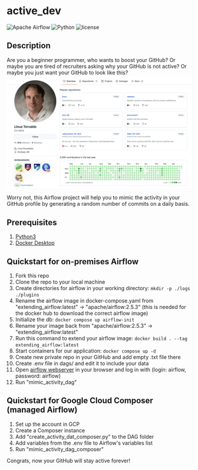 # active_dev
![Apache Airflow](https://img.shields.io/badge/Apache%20Airflow-017CEE?logo=Apache%20Airflow&logoColor=white)
![Python](https://img.shields.io/badge/python-3670A0?logo=python&logoColor=ffdd54)
![license](https://img.shields.io/badge/license-GPL--3.0-orange)
## Description
Are you a beginner programmer, who wants to boost your GitHub? 
Or maybe you are tired of recruiters asking why your GitHub is not active? 
Or maybe you just want your GitHub to look like this?
![alt text](other/linus_gh.png)

Worry not, this Airflow project will help you to mimic the activity in your GitHub profile by generating a random number of commits on a daily basis.

## Prerequisites
1. [Python3](https://www.python.org/downloads/)
2. [Docker Desktop](https://www.docker.com/products/docker-desktop/)

## Quickstart for on-premises Airflow
1. Fork this repo
2. Clone the repo to your local machine
3. Create directories for airflow in your working directory:
`mkdir -p ./logs ./plugins`
4. Rename the airflow image in docker-compose.yaml from "extending_airflow:latest" -> "apache/airflow:2.5.3" (this is needed for the docker hub to download the correct airflow image)
5. Initialize the db:
`docker compose up airflow-init`
6. Rename your image back from "apache/airflow:2.5.3" -> "extending_airflow:latest"
6. Run this command to extend your airflow image:
`docker build . --tag extending_airflow:latest`
10. Start containers for our application:
`docker compose up -d`
10. Create new private repo in your GitHub and add empty .txt file there
11. Create .env file in dags/ and edit it to include your data
12. Open [airflow webserver](http://localhost:8080/home) in your browser and log in with (login: airflow, password: airflow)
13. Run "mimic_activity_dag"

## Quickstart for Google Cloud Composer (managed Airflow)
1. Set up the account in GCP
2. Create a Composer instance
3. Add "create_activity_dat_composer.py" to the DAG folder
4. Add variables from the .env file to Airflow's variables list
5. Run "mimic_activity_dag_composer"

Congrats, now your GitHub will stay active forever!
